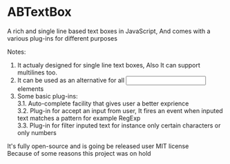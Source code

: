ABTextBox
=========

A rich and single line based text boxes in JavaScript, And comes with a various plug-ins for different purposes

Notes:  
1. It actualy designed for single line text boxes, Also It can support multilines too.  
2. It can be used as an alternative for all <input type='text' /> elements  
3. Some basic plug-ins:  
		3.1. Auto-complete facility that gives user a better exprience  
		3.2. Plug-in for accept an input from user, It fires an event when inputed text matches a pattern for example RegExp  
		3.3. Plug-in for filter inputed text for instance only certain characters or only numbers  
  
It's fully open-source and is going be released user MIT license  
Because of some reasons this project was on hold
